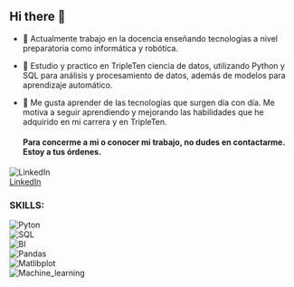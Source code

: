 ## Hi there 👋



- 🔭 Actualmente trabajo en la docencia enseñando tecnologías a nivel preparatoria como informática y robótica.
- 🌱 Estudio y practico en TripleTen ciencia de datos, utilizando Python y SQL para análisis y procesamiento de datos, además de modelos para aprendizaje automático. 
- 👯 Me gusta aprender de las tecnologías que surgen día con día. Me motiva a seguir aprendiendo y mejorando las habilidades que he adquirido en mi carrera y en TripleTen.


  #### Para concerme a mi o conocer mi trabajo, no dudes en contactarme. Estoy a tus órdenes.
![LinkedIn](https://img.shields.io/badge/LinkedIn_Profile-0011f3)</br>
[LinkedIn](https://www.linkedin.com/in/marco-antonio-cabrera-velez/)

  
### SKILLS:


![Pyton](https://img.shields.io/badge/Python-8A2BE2)</br>
![SQL](https://img.shields.io/badge/SQL-0ef4ff)</br>
![BI](https://img.shields.io/badge/BI-0011f3)</br>
![Pandas](https://img.shields.io/badge/Pandas-56de00)</br>
![Matlibplot](https://img.shields.io/badge/Matlibplot-a8008b)</br>
![Machine_learning](https://img.shields.io/badge/Machine_learning-ff1917)</br>
